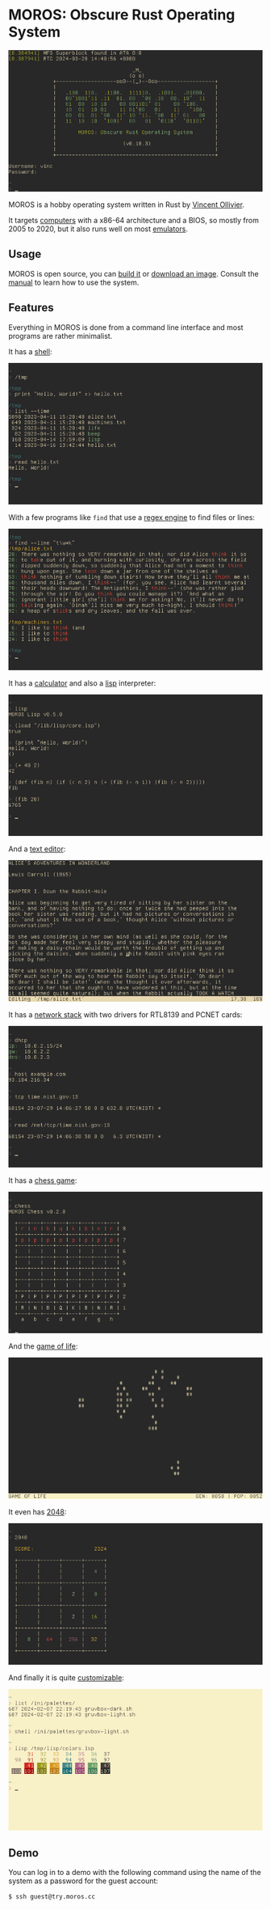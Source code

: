 # MOROS: Obscure Rust Operating System

![screenshot](images/moros.png)

MOROS is a hobby operating system written in Rust by
[Vincent Ollivier](https://vinc.cc).

It targets [computers](hardware.md#computers) with a x86-64 architecture and a
BIOS, so mostly from 2005 to 2020, but it also runs well on most
[emulators](hardware.md#emulators).

## Usage

MOROS is open source, you can [build it](https://github.com/vinc/moros)
or [download an image](https://github.com/vinc/moros/releases). Consult the
[manual](manual.md) to learn how to use the system.

## Features

Everything in MOROS is done from a command line interface and most programs are
rather minimalist.

It has a [shell](shell.md):

![screenshot](images/shell.png)

With a few programs like `find` that use a [regex engine](regex.md) to find
files or lines:

![screenshot](images/find.png)

It has a [calculator](calculator.md) and also a [lisp](lisp.md) interpreter:

![screenshot](images/lisp.png)

And a [text editor](editor.md):

![screenshot](images/edit.png)

It has a [network stack](network.md) with two drivers for RTL8139 and PCNET
cards:

![screenshot](images/network.png)

It has a [chess game](games.md#chess):

![chess](images/chess.png)

And the [game of life](games.md#conways-game-of-life):

![life](images/life.png)

It even has [2048](games.md#2048):

![2048](images/2048.png)

And finally it is quite [customizable](colors.md):

![light](images/light.png)

## Demo

You can log in to a demo with the following command using the name of the
system as a password for the guest account:

    $ ssh guest@try.moros.cc
